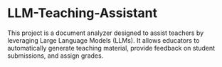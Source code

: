 # LLM-Teaching-Assistant
This project is a document analyzer designed to assist teachers by leveraging Large Language Models (LLMs). It allows educators to automatically generate teaching material, provide feedback on student submissions, and assign grades.
